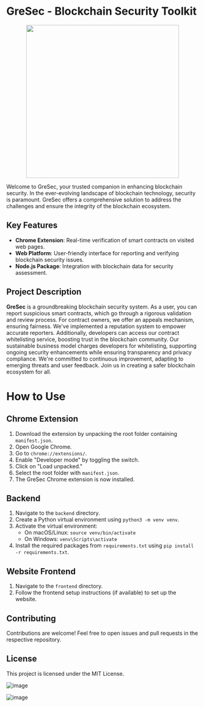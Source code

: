 # GreSec - Blockchain Security Toolkit


<center>
  <img src="https://github.com/akashgreninja/GreSec/assets/84433561/41453536-e2de-4847-948a-7ed60236f938" width="400">
</center>





Welcome to GreSec, your trusted companion in enhancing blockchain security. In the ever-evolving landscape of blockchain technology, security is paramount. GreSec offers a comprehensive solution to address the challenges and ensure the integrity of the blockchain ecosystem.

## Key Features
- **Chrome Extension**: Real-time verification of smart contracts on visited web pages.
- **Web Platform**: User-friendly interface for reporting and verifying blockchain security issues.
- **Node.js Package**: Integration with blockchain data for security assessment.

## Project Description

**GreSec** is a groundbreaking blockchain security system. As a user, you can report suspicious smart contracts, which go through a rigorous validation and review process. For contract owners, we offer an appeals mechanism, ensuring fairness. We've implemented a reputation system to empower accurate reporters. Additionally, developers can access our contract whitelisting service, boosting trust in the blockchain community. Our sustainable business model charges developers for whitelisting, supporting ongoing security enhancements while ensuring transparency and privacy compliance. We're committed to continuous improvement, adapting to emerging threats and user feedback. Join us in creating a safer blockchain ecosystem for all.


# How to Use

## Chrome Extension
1. Download the extension by unpacking the root folder containing `manifest.json`.
2. Open Google Chrome.
3. Go to `chrome://extensions/`.
4. Enable "Developer mode" by toggling the switch.
5. Click on "Load unpacked."
6. Select the root folder with `manifest.json`.
7. The GreSec Chrome extension is now installed.

## Backend
1. Navigate to the `backend` directory.
2. Create a Python virtual environment using `python3 -m venv venv`.
3. Activate the virtual environment:
    - On macOS/Linux: `source venv/bin/activate`
    - On Windows: `venv\Scripts\activate`
4. Install the required packages from `requirements.txt` using `pip install -r requirements.txt`.

## Website Frontend
1. Navigate to the `frontend` directory.
2. Follow the frontend setup instructions (if available) to set up the website.



## Contributing

Contributions are welcome! Feel free to open issues and pull requests in the respective repository.

## License

This project is licensed under the MIT License.




![image](https://github.com/akashgreninja/GreSec/assets/84433561/cc635a22-4c0f-45d9-8b45-5f2e0d8b8cb8)

![image](https://github.com/akashgreninja/GreSec/assets/84433561/c325c09d-99a2-44d9-99d5-c9517352bd9a)

